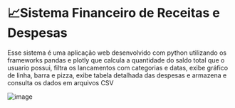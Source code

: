 # 📈Sistema Financeiro de Receitas e Despesas
Esse sistema é uma aplicação web desenvolvido com python utilizando os frameworks pandas e plotly que calcula a quantidade do saldo total que o usuario possui, filtra os lancamentos com categorias e datas, exibe gráfico de linha, barra e pizza, exibe tabela detalhada das despesas e armazena e consulta os dados em arquivos CSV

![image](https://github.com/user-attachments/assets/6326c967-b220-4b5d-935e-ee8e7d7cd9a0)
